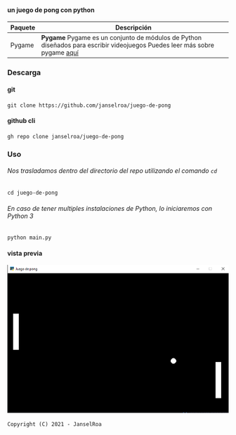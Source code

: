 #### un juego de pong con python

| Paquete | Descripción |
|---------|-------------|
| Pygame | **Pygame** Pygame es un conjunto de módulos de Python diseñados para escribir videojuegos  Puedes leer más sobre pygame [aquí](https://pygame.org) | 

### Descarga
#### git
```shell
git clone https://github.com/janselroa/juego-de-pong
```
#### github cli
```
gh repo clone janselroa/juego-de-pong
```

### Uso

###### Nos trasladamos dentro del directorio del repo utilizando el comando `cd` 
```shell
cd juego-de-pong
```



###### En caso de tener multiples instalaciones de Python, lo iniciaremos con Python 3

```shell
python main.py
```

#### vista previa
![Alt text](/img/vista.png?raw=true "vista previa")
```
Copyright (C) 2021 - JanselRoa
```
